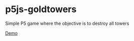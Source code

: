 # p5js-goldtowers
Simple P5 game where the objective is to destroy all towers

[Demo](https://musa11971.github.io/p5js-goldtowers/)
